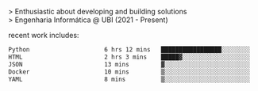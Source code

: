 
<!--<img width="1415" height="100" alt="blu" src="https://github.com/rdsilva01/rdsilva01/assets/101207588/deb060e5-d035-4f09-b511-e3f50605b207">-->

\> Enthusiastic about developing and building solutions <br>
\> Engenharia Informática @ UBI (2021 - Present)

<!-- <a href="https://www.rodrigosilva.live/">personal website</a> 🏁 -->

<!-- ![](https://komarev.com/ghpvc/?username=rdsilva01) -->

recent work includes:
<!--START_SECTION:waka-->

```txt
Python                     6 hrs 12 mins   █████████████████░░░░░░░░   68.59 %
HTML                       2 hrs 3 mins    █████▓░░░░░░░░░░░░░░░░░░░   22.81 %
JSON                       13 mins         ▓░░░░░░░░░░░░░░░░░░░░░░░░   02.56 %
Docker                     10 mins         ▒░░░░░░░░░░░░░░░░░░░░░░░░   01.87 %
YAML                       8 mins          ▒░░░░░░░░░░░░░░░░░░░░░░░░   01.61 %
```

<!--END_SECTION:waka-->

